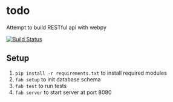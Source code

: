 todo
====

Attempt to build RESTful api with webpy

[![Build Status](https://api.travis-ci.org/w0rm/todo.png)](https://travis-ci.org/w0rm/todo)

## Setup

1. `pip install -r requirements.txt` to install required modules
2. `fab setup` to init database schema
3. `fab test` to run tests
4. `fab server` to start server at port 8080
